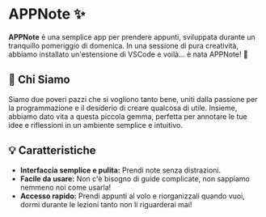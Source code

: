 # APPNote ✨

**APPNote** è una semplice app per prendere appunti, sviluppata durante un tranquillo pomeriggio di domenica. In una sessione di pura creatività, abbiamo installato un'estensione di VSCode e voilà... è nata APPNote! 🎉

## 🌼 Chi Siamo

Siamo due poveri pazzi che si vogliono tanto bene, uniti dalla passione per la programmazione e il desiderio di creare qualcosa di utile. Insieme, abbiamo dato vita a questa piccola gemma, perfetta per annotare le tue idee e riflessioni in un ambiente semplice e intuitivo.

## 💡 Caratteristiche

- **Interfaccia semplice e pulita:** Prendi note senza distrazioni.
- **Facile da usare:** Non c'è bisogno di guide complicate, non sappiamo nemmeno noi come usarla!
- **Accesso rapido:** Prendi appunti al volo e riorganizzali quando vuoi, dormi durante le lezioni tanto non li riguarderai mai!
